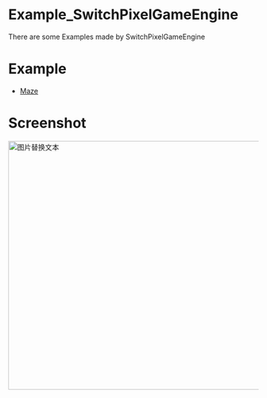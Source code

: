 # Example_SwitchPixelGameEngine

There are some Examples made by SwitchPixelGameEngine

# Example 

- [Maze](https://github.com/tiansongyu/Example_SwitchPixelGameEngine/tree/master/Maze/source/Maze.cpp)

# Screenshot

<img src="https://github.com/tiansongyu/Example_SwitchPixelGameEngine/blob/master/image/Maze.gif" alt="图片替换文本" width="700" height="500" align="bottom" />
